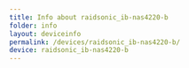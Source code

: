 ```yaml
---
title: Info about raidsonic_ib-nas4220-b
folder: info
layout: deviceinfo
permalink: /devices/raidsonic_ib-nas4220-b/
device: raidsonic_ib-nas4220-b
---
```

